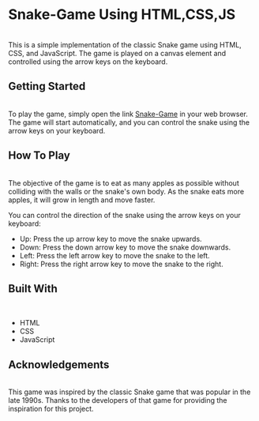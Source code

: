 # <h1>Snake-Game Using HTML,CSS,JS</h1>
<br>
This is a simple implementation of the classic Snake game using HTML, CSS, and JavaScript. The game is played on a canvas element and controlled using the arrow keys on the keyboard.

<h2>Getting Started</h2>
<br>
To play the game, simply open the link <a href='https://snake-game03.netlify.app/'> Snake-Game</a> in your web browser. The game will start automatically, and you can control the snake using the arrow keys on your keyboard.

<h2>How To Play</h2>
<br>
The objective of the game is to eat as many apples as possible without colliding with the walls or the snake's own body. As the snake eats more apples, it will grow in length and move faster.

You can control the direction of the snake using the arrow keys on your keyboard:
<ul>
<li>Up: Press the up arrow key to move the snake upwards.</li>
<li>Down: Press the down arrow key to move the snake downwards.</li>
<li>Left: Press the left arrow key to move the snake to the left.</li>
<li>Right: Press the right arrow key to move the snake to the right.</li>
</ul>
<h2>Built With</h2>
<br>
<ul>
<li>HTML</li>
<li>CSS</li>
<li>JavaScript</li>
</ul>

<h2>Acknowledgements</h2>
<br>
This game was inspired by the classic Snake game that was popular in the late 1990s. Thanks to the developers of that game for providing the inspiration for this project.

